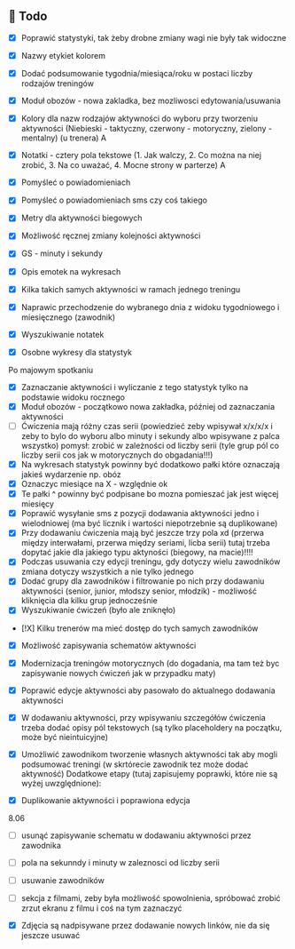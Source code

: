 ## :construction_worker: Todo

- [x] Poprawić statystyki, tak żeby drobne zmiany wagi nie były tak widoczne
- [X] Nazwy etykiet kolorem  
- [X] Dodać podsumowanie tygodnia/miesiąca/roku w postaci liczby rodzajów treningów
- [X] Moduł obozów - nowa zakladka, bez mozliwosci edytowania/usuwania
- [x] Kolory dla nazw rodzajów aktywności do wyboru przy tworzeniu aktywności (Niebieski - taktyczny, czerwony - motoryczny, zielony - mentalny)  (u trenera) A
- [X] Notatki - cztery pola tekstowe (1. Jak walczy, 2. Co można na niej zrobić, 3. Na co uważać, 4. Mocne strony w parterze)                     A
- [X] Pomyśleć o powiadomieniach
- [X] Pomyśleć o powiadomieniach sms czy coś takiego
- [X] Metry dla aktywności biegowych
- [X] Możliwość ręcznej zmiany kolejności aktywności
- [X] GS - minuty i sekundy
- [X] Opis emotek na wykresach
- [X] Kilka takich samych aktywności w ramach jednego treningu
- [X] Naprawic przechodzenie do wybranego dnia z widoku tygodniowego i miesięcznego (zawodnik)
- [X] Wyszukiwanie notatek
- [X] Osobne wykresy dla statystyk





Po majowym spotkaniu
- [X] Zaznaczanie aktywności i wyliczanie z tego statystyk tylko na podstawie widoku rocznego
- [X] Moduł obozów - początkowo nowa zakładka, później od zaznaczania aktywności
- [ ] Ćwiczenia mają różny czas serii (powiedzieć zeby wpisywał x/x/x/x i zeby to bylo do wyboru albo minuty i sekundy albo wpisywane z palca wszystko) pomysł: zrobić w zależności od liczby serii (tyle grup pól co liczby serii cos jak w motorycznych do obgadania!!!)
- [X] Na wykresach statystyk powinny być dodatkowo pałki które oznaczają jakieś wydarzenie np. obóz
- [X] Oznaczyc miesiące na X  - względnie ok
- [X] Te pałki ^ powinny być podpisane bo mozna pomieszać jak jest więcej miesięcy
- [X] Poprawić wysyłanie sms z pozycji dodawania aktywności jedno i wielodniowej (ma być licznik i wartości niepotrzebnie są duplikowane)
- [X] Przy dodawaniu ćwiczenia mają być jeszcze trzy pola xd (przerwa między interwałami, przerwa między seriami, licba serii) tutaj trzeba dopytać jakie dla jakiego typu aktyności (biegowy, na macie)!!!!
- [X] Podczas usuwania czy edycji treningu, gdy dotyczy wielu zawodników zmiana dotyczy wszystkich a nie tylko jednego
- [X] Dodać grupy dla zawodników i filtrowanie po nich przy dodawaniu aktywności (senior, junior, młodszy senior, młodzik) - możliwość kliknięcia dla kilku grup jednocześnie
- [X] Wyszukiwanie ćwiczeń (było ale zniknęło)
- [!X] Kilku trenerów ma mieć dostęp do tych samych zawodników
- [X] Możliwość zapisywania schematów aktywności
- [X] Modernizacja treningów motorycznych (do dogadania, ma tam też byc zapisywanie nowych ćwiczeń jak w przypadku maty)
- [X] Poprawić edycje aktywności aby pasowało do aktualnego dodawania aktywności
- [X] W dodawaniu aktywności, przy wpisywaniu szczegółów ćwiczenia trzeba dodać opisy pól tekstowych (są tylko placeholdery na początku, może być nieintuicyjne) 
- [X] Umożliwić zawodnikom tworzenie własnych aktywności tak aby mogli podsumować treningi (w skrtórecie zawodnik tez może dodać aktywność)
Dodatkowe etapy (tutaj zapisujemy poprawki, które nie są wyżej uwzględnione):
- [X] Duplikowanie aktywności i poprawiona edycja



8.06
- [ ] usunąć zapisywanie schematu w dodawaniu aktywności przez zawodnika
- [ ] pola na sekunndy i minuty w zaleznosci od liczby serii
- [ ] usuwanie zawodników
- [ ] sekcja z filmami, zeby była możliwość spowolnienia, spróbować zrobić zrzut ekranu z filmu i coś na tym zaznaczyć

- [X] Zdjęcia są nadpisywane przez dodawanie nowych linków, nie da się jeszcze usuwać
